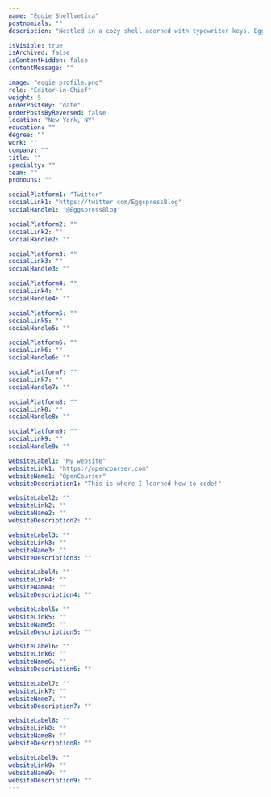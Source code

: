 ```yaml
---
name: "Eggie Shellvetica"
postnomials: ""
description: "Nestled in a cozy shell adorned with typewriter keys, Eggie brings joy to the world of blogging with each click of a key! 🐣📝✨"

isVisible: true
isArchived: false
isContentHidden: false
contentMessage: ""

image: "eggie_profile.png"
role: "Editor-in-Chief"
weight: 5
orderPostsBy: "date"
orderPostsByReversed: false
location: "New York, NY"
education: ""
degree: ""
work: ""
company: ""
title: ""
specialty: ""
team: ""
pronouns: ""

socialPlatform1: "Twitter"
socialLink1: "https://twitter.com/EggspressBlog"
socialHandle1: "@EggspressBlog"

socialPlatform2: ""
socialLink2: ""
socialHandle2: ""

socialPlatform3: ""
socialLink3: ""
socialHandle3: ""

socialPlatform4: ""
socialLink4: ""
socialHandle4: ""

socialPlatform5: ""
socialLink5: ""
socialHandle5: ""

socialPlatform6: ""
socialLink6: ""
socialHandle6: ""

socialPlatform7: ""
socialLink7: ""
socialHandle7: ""

socialPlatform8: ""
socialLink8: ""
socialHandle8: ""

socialPlatform9: ""
socialLink9: ""
socialHandle9: ""

websiteLabel1: "My website"
websiteLink1: "https://opencourser.com"
websiteName1: "OpenCourser"
websiteDescription1: "This is where I learned how to code!"

websiteLabel2: ""
websiteLink2: ""
websiteName2: ""
websiteDescription2: ""

websiteLabel3: ""
websiteLink3: ""
websiteName3: ""
websiteDescription3: ""

websiteLabel4: ""
websiteLink4: ""
websiteName4: ""
websiteDescription4: ""

websiteLabel5: ""
websiteLink5: ""
websiteName5: ""
websiteDescription5: ""

websiteLabel6: ""
websiteLink6: ""
websiteName6: ""
websiteDescription6: ""

websiteLabel7: ""
websiteLink7: ""
websiteName7: ""
websiteDescription7: ""

websiteLabel8: ""
websiteLink8: ""
websiteName8: ""
websiteDescription8: ""

websiteLabel9: ""
websiteLink9: ""
websiteName9: ""
websiteDescription9: ""
---
```

